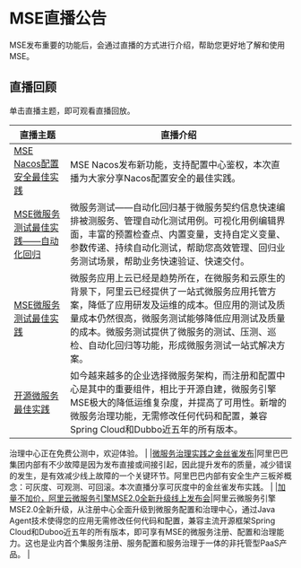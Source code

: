 # MSE直播公告

MSE发布重要的功能后，会通过直播的方式进行介绍，帮助您更好地了解和使用MSE。

## 直播回顾

单击直播主题，即可观看直播回放。

|直播主题|直播介绍|
|----|----|
|[MSE Nacos配置安全最佳实践](https://yqh.aliyun.com/live/detail/23013)|MSE Nacos发布新功能，支持配置中心鉴权，本次直播为大家分享Nacos配置安全的最佳实践。|
|[MSE微服务测试最佳实践——自动化回归](https://yq.aliyun.com/live/245925)|微服务测试——自动化回归基于微服务契约信息快速编排被测服务、管理自动化测试用例。可视化用例编辑界面，丰富的预置检查点、内置变量，支持自定义变量、参数传递、持续自动化测试，帮助您高效管理、回归业务测试场景，帮助业务快速验证、快速交付。 |
|[MSE微服务测试最佳实践](http://cloud.video.taobao.com/play/u/1777570/p/1/e/6/t/1/291644932685.mp4)|微服务应用上云已经是趋势所在，在微服务和云原生的背景下，阿里云已经提供了一站式微服务应用托管方案，降低了应用研发及运维的成本。但应用的测试及质量成本仍然很高，微服务测试能够降低应用测试及质量的成本。微服务测试提供了微服务的测试、压测、巡检、自动化回归等功能，形成微服务测试一站式解决方案。 |
|[开源微服务最佳实践](https://yqh.aliyun.com/live/detail/20873)|如今越来越多的企业选择微服务架构，而注册和配置中心是其中的重要组件，相比于开源自建，微服务引擎MSE极大的降低运维复杂度，并提高了可用性。新增的微服务治理功能，无需修改任何代码和配置，兼容Spring Cloud和Dubbo近五年的所有版本。

治理中心正在免费公测中，欢迎体验。 |
|[微服务治理实践之金丝雀发布](https://yq.aliyun.com/live/2310/)|阿里巴巴集团内部有不少故障是因为发布直接或间接引起，因此提升发布的质量，减少错误的发生，是有效减少线上故障的一个关键环节。阿里巴巴内部有安全生产三板斧概念：可灰度、可观测、可回滚。本次直播分享可灰度中的金丝雀发布实践。 |
|[加量不加价，阿里云微服务引擎MSE2.0全新升级线上发布会](https://developer.aliyun.com/live/43352)|阿里云微服务引擎MSE2.0全新升级，从注册中心全面升级到微服务配置和治理中心，通过Java Agent技术使得您的应用无需修改任何代码和配置，兼容主流开源框架Spring Cloud和Duboo近五年的所有版本，即可享有MSE的微服务注册、配置和治理能力。这也是业内首个集服务注册、服务配置和服务治理于一体的非托管型PaaS产品。 |

